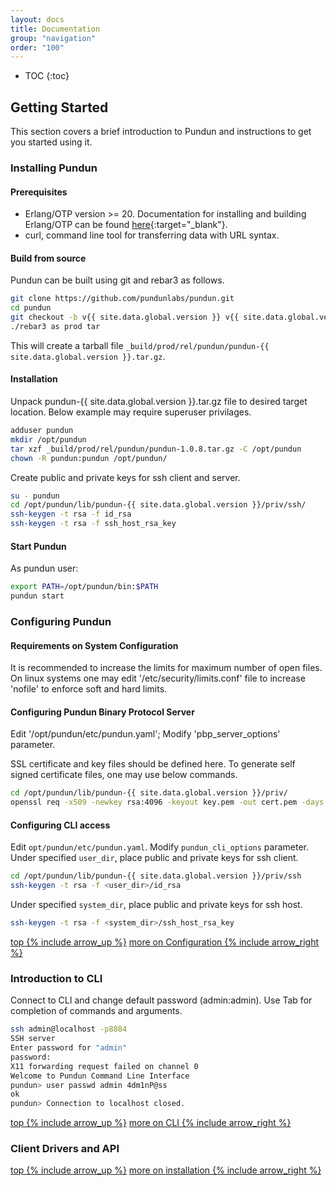 ```yaml
---
layout: docs
title: Documentation
group: "navigation"
order: "100"
---
```

* TOC
{:toc}

## Getting Started
This section covers a brief introduction to Pundun and instructions to get you started using it.

### Installing Pundun

#### Prerequisites
- Erlang/OTP version >= 20. Documentation for installing and building Erlang/OTP can be found [here](http://erlang.org/doc/installation_guide/INSTALL.html){:target="_blank"}.
- curl, command line tool for transferring data with URL syntax.


#### Build from source

Pundun can be built using git and rebar3 as follows.

~~~sh
git clone https://github.com/pundunlabs/pundun.git
cd pundun
git checkout -b v{{ site.data.global.version }} v{{ site.data.global.version }}
./rebar3 as prod tar
~~~

This will create a tarball file `_build/prod/rel/pundun/pundun-{{ site.data.global.version }}.tar.gz`.

#### Installation

Unpack pundun-{{ site.data.global.version }}.tar.gz file to desired target location. Below example may require superuser privilages.


~~~sh
adduser pundun
mkdir /opt/pundun
tar xzf _build/prod/rel/pundun/pundun-1.0.8.tar.gz -C /opt/pundun
chown -R pundun:pundun /opt/pundun/
~~~

Create public and private keys for ssh client and server.

~~~sh
su - pundun
cd /opt/pundun/lib/pundun-{{ site.data.global.version }}/priv/ssh/
ssh-keygen -t rsa -f id_rsa
ssh-keygen -t rsa -f ssh_host_rsa_key
~~~


#### Start Pundun

As pundun user:

~~~sh
export PATH=/opt/pundun/bin:$PATH
pundun start
~~~

### Configuring Pundun

#### Requirements on System Configuration

It is recommended to increase the limits for maximum number of open files.
On linux systems one may edit '/etc/security/limits.conf' file to increase 'nofile' to enforce soft and hard limits.

#### Configuring Pundun Binary Protocol Server

Edit '/opt/pundun/etc/pundun.yaml';
Modify 'pbp_server_options' parameter.

SSL certificate and key files should be defined here.
To generate self signed certificate files, one may use below commands.

```sh
cd /opt/pundun/lib/pundun-{{ site.data.global.version }}/priv/
openssl req -x509 -newkey rsa:4096 -keyout key.pem -out cert.pem -days 1095 -nodes
```

#### Configuring CLI access

Edit `opt/pundun/etc/pundun.yaml`.
Modify `pundun_cli_options` parameter.
Under specified `user_dir`, place public and private keys for ssh client.

```sh
cd /opt/pundun/lib/pundun-{{ site.data.global.version }}/priv/ssh
ssh-keygen -t rsa -f <user_dir>/id_rsa
```

Under specified `system_dir`, place public and private keys for ssh host.

```sh
ssh-keygen -t rsa -f <system_dir>/ssh_host_rsa_key
```
[top {% include arrow_up %}](#) [more on Configuration {% include arrow_right %}](/docs/1.0/configuration)

### Introduction to CLI

Connect to CLI and change default password (admin:admin).
Use Tab for completion of commands and arguments.

```sh
ssh admin@localhost -p8884
SSH server
Enter password for "admin"
password:
X11 forwarding request failed on channel 0
Welcome to Pundun Command Line Interface
pundun> user passwd admin 4dm1nP@ss
ok
pundun> Connection to localhost closed.
```
[top {% include arrow_up %}](#) [more on CLI {% include arrow_right %}](/docs/1.0/cli)

### Client Drivers and API


[top {% include arrow_up %}](#) [more on installation {% include arrow_right %}](/docs/installation)
